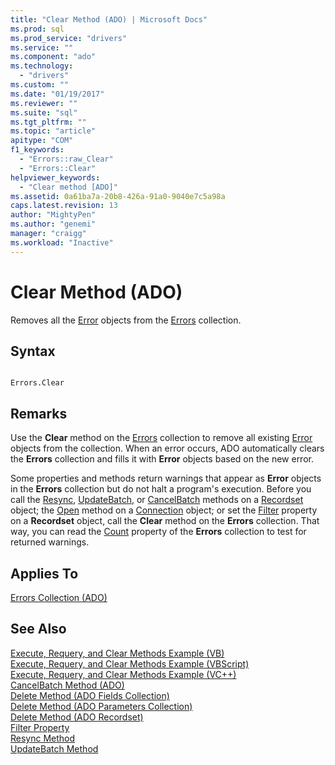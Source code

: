 ```yaml
---
title: "Clear Method (ADO) | Microsoft Docs"
ms.prod: sql
ms.prod_service: "drivers"
ms.service: ""
ms.component: "ado"
ms.technology:
  - "drivers"
ms.custom: ""
ms.date: "01/19/2017"
ms.reviewer: ""
ms.suite: "sql"
ms.tgt_pltfrm: ""
ms.topic: "article"
apitype: "COM"
f1_keywords: 
  - "Errors::raw_Clear"
  - "Errors::Clear"
helpviewer_keywords: 
  - "Clear method [ADO]"
ms.assetid: 0a61ba7a-20b8-426a-91a0-9040e7c5a98a
caps.latest.revision: 13
author: "MightyPen"
ms.author: "genemi"
manager: "craigg"
ms.workload: "Inactive"
---
```

# Clear Method (ADO)
Removes all the [Error](../../../ado/reference/ado-api/error-object.md) objects from the [Errors](../../../ado/reference/ado-api/errors-collection-ado.md) collection.  
  
## Syntax  
  
```  
  
Errors.Clear  
```  
  
## Remarks  
 Use the **Clear** method on the [Errors](../../../ado/reference/ado-api/errors-collection-ado.md) collection to remove all existing [Error](../../../ado/reference/ado-api/error-object.md) objects from the collection. When an error occurs, ADO automatically clears the **Errors** collection and fills it with **Error** objects based on the new error.  
  
 Some properties and methods return warnings that appear as **Error** objects in the **Errors** collection but do not halt a program's execution. Before you call the [Resync](../../../ado/reference/ado-api/resync-method.md), [UpdateBatch](../../../ado/reference/ado-api/updatebatch-method.md), or [CancelBatch](../../../ado/reference/ado-api/cancelbatch-method-ado.md) methods on a [Recordset](../../../ado/reference/ado-api/recordset-object-ado.md) object; the [Open](../../../ado/reference/ado-api/open-method-ado-connection.md) method on a [Connection](../../../ado/reference/ado-api/connection-object-ado.md) object; or set the [Filter](../../../ado/reference/ado-api/filter-property.md) property on a **Recordset** object, call the **Clear** method on the **Errors** collection. That way, you can read the [Count](../../../ado/reference/ado-api/count-property-ado.md) property of the **Errors** collection to test for returned warnings.  
  
## Applies To  
 [Errors Collection (ADO)](../../../ado/reference/ado-api/errors-collection-ado.md)  
  
## See Also  
 [Execute, Requery, and Clear Methods Example (VB)](../../../ado/reference/ado-api/execute-requery-and-clear-methods-example-vb.md)   
 [Execute, Requery, and Clear Methods Example (VBScript)](../../../ado/reference/ado-api/execute-requery-and-clear-methods-example-vbscript.md)   
 [Execute, Requery, and Clear Methods Example (VC++)](../../../ado/reference/ado-api/execute-requery-and-clear-methods-example-vc.md)   
 [CancelBatch Method (ADO)](../../../ado/reference/ado-api/cancelbatch-method-ado.md)   
 [Delete Method (ADO Fields Collection)](../../../ado/reference/ado-api/delete-method-ado-fields-collection.md)   
 [Delete Method (ADO Parameters Collection)](../../../ado/reference/ado-api/delete-method-ado-parameters-collection.md)   
 [Delete Method (ADO Recordset)](../../../ado/reference/ado-api/delete-method-ado-recordset.md)   
 [Filter Property](../../../ado/reference/ado-api/filter-property.md)   
 [Resync Method](../../../ado/reference/ado-api/resync-method.md)   
 [UpdateBatch Method](../../../ado/reference/ado-api/updatebatch-method.md)
